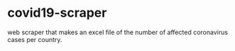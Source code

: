 # covid19-scraper
web scraper that makes an excel file of the number of affected coronavirus cases per country.
